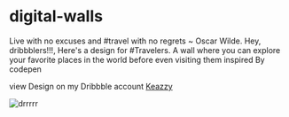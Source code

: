 # digital-walls
 Live with no excuses and #travel with no regrets ~ Oscar Wilde. Hey, dribbblers!!!,  Here's a design for #Travelers. A wall where you can explore your favorite places in the world before even visiting them
inspired By codepen
 
view Design on my Dribbble account [Keazzy](https://dribbble.com/shots/11647182-Digital-Walls)
 
![drrrrr](https://user-images.githubusercontent.com/52777282/83169659-43a7bd00-a10b-11ea-83d1-4b4599533351.png)
